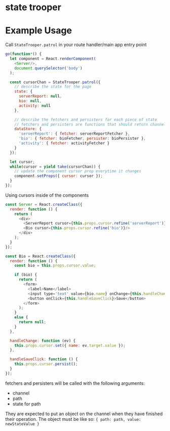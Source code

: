 state trooper
=============

# Example Usage

Call `StateTrooper.patrol` in your route handler/main app entry point
```javascript
go(function*() {
  let component = React.renderComponent(
    <Server/>,
    document.querySelector('body')
  );

  const cursorChan = StateTrooper.patrol({
    // describe the state for the page
    state: {
      serverReport: null,
      bio: null,
      activity: null
    },

    // describe the fetchers and persisters for each piece of state
    // fetchers and persisters are functions that should return channels
    dataStore: {
      'serverReport': { fetcher: serverReportFetcher },
      'bio': { fetcher: bioFetcher, persister: bioPersister },
      'activity': { fetcher: activityFetcher }
    }
  });

  let cursor;
  while(cursor = yield take(cursorChan)) {
    // update the component cursor prop everytime it changes
    component.setProps({ cursor: cursor });
  }
});
```

Using cursors inside of the components
```javascript
const Server = React.createClass({
  render: function () {
    return (
      <div>
        <ServerReport cursor={this.props.cursor.refine('serverReport')}/>
        <Bio cursor={this.props.cursor.refine('bio')}/>
      </div>
    );
  }
});

const Bio = React.createClass({
  render: function () {
    const bio = this.props.cursor.value;

    if (bio) {
      return (
        <form>
          <label>Name</label>
          <input type='text' value={bio.name} onChange={this.handleChange}/>
          <button onClick={this.handleSaveClick}>Save</button>
        </form>
      );
    }
    else {
      return null;
    }
  },

  handleChange: function (ev) {
    this.props.cursor.set({ name: ev.target.value });
  },

  handleSaveClick: function () {
    this.props.cursor.persist();
  }
});
```

fetchers and persisters will be called with the following arguments:

- channel
- path
- state for path

They are expected to put an object on the channel when they have finished their operation.
The object must be like so: `{ path: path, value: newStateValue }`
